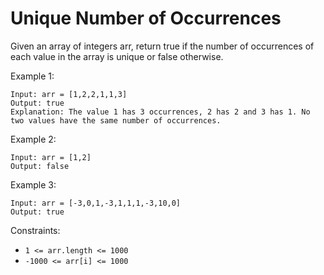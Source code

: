# Unique Number of Occurrences

Given an array of integers arr, return true if the number of occurrences of each value in the array is unique or false otherwise.

Example 1:

    Input: arr = [1,2,2,1,1,3]
    Output: true
    Explanation: The value 1 has 3 occurrences, 2 has 2 and 3 has 1. No two values have the same number of occurrences.

Example 2:

    Input: arr = [1,2]
    Output: false

Example 3:

    Input: arr = [-3,0,1,-3,1,1,1,-3,10,0]
    Output: true

Constraints:

* `1 <= arr.length <= 1000`
* `-1000 <= arr[i] <= 1000`
